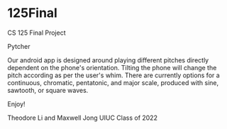 # 125Final
CS 125 Final Project

Pytcher


Our android app is designed around playing different pitches directly dependent on the phone's orientation. Tilting the phone will change the pitch according as per the user's whim. There are currently options for a continuous, chromatic, pentatonic, and major scale, produced with sine, sawtooth, or square waves.

Enjoy!

Theodore Li and Maxwell Jong
UIUC Class of 2022
